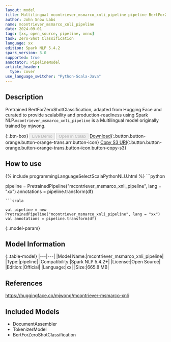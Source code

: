 ```yaml
---
layout: model
title: Multilingual mcontriever_msmarco_xnli_pipeline pipeline BertForZeroShotClassification from mjwong
author: John Snow Labs
name: mcontriever_msmarco_xnli_pipeline
date: 2024-09-01
tags: [xx, open_source, pipeline, onnx]
task: Zero-Shot Classification
language: xx
edition: Spark NLP 5.4.2
spark_version: 3.0
supported: true
annotator: PipelineModel
article_header:
  type: cover
use_language_switcher: "Python-Scala-Java"
---
```


## Description

Pretrained BertForZeroShotClassification, adapted from Hugging Face and curated to provide scalability and production-readiness using Spark NLP.`mcontriever_msmarco_xnli_pipeline` is a Multilingual model originally trained by mjwong.

{:.btn-box}
<button class="button button-orange" disabled>Live Demo</button>
<button class="button button-orange" disabled>Open in Colab</button>
[Download](https://s3.amazonaws.com/auxdata.johnsnowlabs.com/public/models/mcontriever_msmarco_xnli_pipeline_xx_5.4.2_3.0_1725202432638.zip){:.button.button-orange.button-orange-trans.arr.button-icon}
[Copy S3 URI](s3://auxdata.johnsnowlabs.com/public/models/mcontriever_msmarco_xnli_pipeline_xx_5.4.2_3.0_1725202432638.zip){:.button.button-orange.button-orange-trans.button-icon.button-copy-s3}

## How to use



<div class="tabs-box" markdown="1">
{% include programmingLanguageSelectScalaPythonNLU.html %}
```python

pipeline = PretrainedPipeline("mcontriever_msmarco_xnli_pipeline", lang = "xx")
annotations =  pipeline.transform(df)   

```
```scala

val pipeline = new PretrainedPipeline("mcontriever_msmarco_xnli_pipeline", lang = "xx")
val annotations = pipeline.transform(df)

```
</div>

{:.model-param}
## Model Information

{:.table-model}
|---|---|
|Model Name:|mcontriever_msmarco_xnli_pipeline|
|Type:|pipeline|
|Compatibility:|Spark NLP 5.4.2+|
|License:|Open Source|
|Edition:|Official|
|Language:|xx|
|Size:|665.8 MB|

## References

https://huggingface.co/mjwong/mcontriever-msmarco-xnli

## Included Models

- DocumentAssembler
- TokenizerModel
- BertForZeroShotClassification